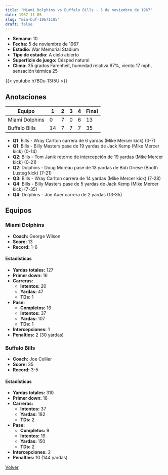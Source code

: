 ```yaml
---
title: "Miami Dolphins vs Buffalo Bills - 5 de noviembre de 1967"
date: 1967-11-05
slug: "mia-buf-19671105"
draft: false
---
```


- **Semana:** 10
- **Fecha:** 5 de noviembre de 1967
- **Estadio:** War Memorial Stadium
- **Tipo de estadio:** A cielo abierto
- **Superficie de juego:** Césped natural
- **Clima:** 35 grados Farenheit, humedad relativa 67%, viento 17 mph, sensación térmica 25


{{< youtube h7BDu-13f5U >}}


## Anotaciones
| Equipo | 1 | 2 | 3 | 4 | Final |
|--------|---|---|---|---|-------|
| Miami Dolphins  | 0 | 7 | 0 | 6  | 13 |
| Buffalo Bills  | 14 | 7 | 7 | 7  | 35 |
- **Q1**: Bills - Wray Carlton carrera de 6 yardas (Mike Mercer kick) (0-7)
- **Q1**: Bills - Billy Masters pase de 19 yardas de Jack Kemp (Mike Mercer kick) (0-14)
- **Q2**: Bills - Tom Janik retorno de intercepción de 19 yardas (Mike Mercer kick) (0-21)
- **Q2**: Dolphins - Doug Moreau pase de 13 yardas de Bob Griese (Booth Lusteg kick) (7-21)
- **Q3**: Bills - Wray Carlton carrera de 14 yardas (Mike Mercer kick) (7-28)
- **Q4**: Bills - Billy Masters pase de 5 yardas de Jack Kemp (Mike Mercer kick) (7-35)
- **Q4**: Dolphins - Joe Auer carrera de 2 yardas (13-35)


## Equipos


### Miami Dolphins
* **Coach:** George Wilson
* **Score:** 13
* **Record:** 1-6
#### Estadísticas
* **Yardas totales:** 127
* **Primer down:** 16
* **Carreras:**
  * **Intentos:** 20
  * **Yardas:** 47
  * **TDs:** 1
* **Pase:**
  * **Completos:** 16
  * **Intentos:** 37
  * **Yardas:** 107
  * **TDs:** 1
* **Intercepciones:** 1
* **Penalties:** 2 (30 yardas)

### Buffalo Bills
* **Coach:** Joe Collier
* **Score:** 35
* **Record:** 3-5
#### Estadísticas
* **Yardas totales:** 310
* **Primer down:** 18
* **Carreras:**
  * **Intentos:** 37
  * **Yardas:** 182
  * **TDs:** 2
* **Pase:**
  * **Completos:** 9
  * **Intentos:** 19
  * **Yardas:** 150
  * **TDs:** 2
* **Intercepciones:** 2
* **Penalties:** 10 (144 yardas)


[Volver](/historia/1967)
